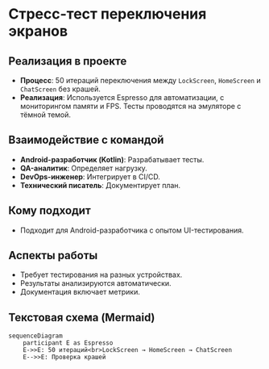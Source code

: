 # Стресс-тест переключения экранов

## Реализация в проекте
- **Процесс**: 50 итераций переключения между `LockScreen`, `HomeScreen` и `ChatScreen` без крашей.
- **Реализация**: Используется Espresso для автоматизации, с мониторингом памяти и FPS. Тесты проводятся на эмуляторе с тёмной темой.

## Взаимодействие с командой
- **Android-разработчик (Kotlin)**: Разрабатывает тесты.
- **QA-аналитик**: Определяет нагрузку.
- **DevOps-инженер**: Интегрирует в CI/CD.
- **Технический писатель**: Документирует план.

## Кому подходит
- Подходит для Android-разработчика с опытом UI-тестирования.

## Аспекты работы
- Требует тестирования на разных устройствах.
- Результаты анализируются автоматически.
- Документация включает метрики.

## Текстовая схема (Mermaid)
```mermaid
sequenceDiagram
    participant E as Espresso
    E->>E: 50 итераций<br>LockScreen → HomeScreen → ChatScreen
    E-->>E: Проверка крашей
``` 